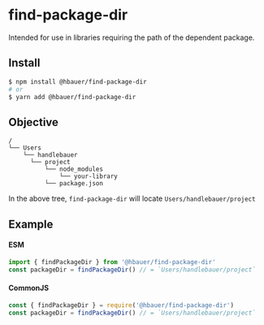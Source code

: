 # find-package-dir

Intended for use in libraries requiring the path of the dependent package.

## Install

```sh
$ npm install @hbauer/find-package-dir
# or
$ yarn add @hbauer/find-package-dir
```

## Objective

```
/
└── Users
    └── handlebauer
      └── project
          └── node_modules
              └── your-library
          └── package.json
```
In the above tree, `find-package-dir` will locate `Users/handlebauer/project`

## Example

#### ESM

```js
import { findPackageDir } from '@hbauer/find-package-dir'
const packageDir = findPackageDir() // = `Users/handlebauer/project`
```

#### CommonJS
```js
const { findPackageDir } = require('@hbauer/find-package-dir')
const packageDir = findPackageDir() // = `Users/handlebauer/project`
```